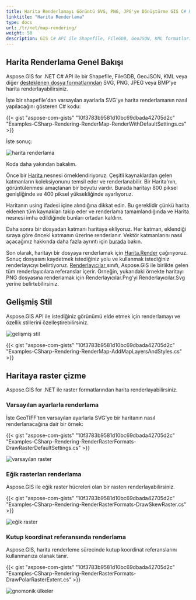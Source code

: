 ```yaml
---
title: Harita Renderlamayı Görüntü SVG, PNG, JPG'ye Dönüştürme GIS C# Kütüphanesi
linktitle: "Harita Renderlama"
type: docs
url: /tr/net/map-rendering/
weight: 50
description: GIS C# API ile Shapefile, FileGDB, GeoJSON, KML formatlarından harita renderlayabilir, gelişmiş stil uygulamaları yapabilir ve raster formatlarından harita çizebilirsiniz.
---
```


## **Harita Renderlama Genel Bakışı**
Aspose.GIS for .NET C# API ile bir Shapefile, FileGDB, GeoJSON, KML veya diğer [desteklenen dosya formatlarından](/gis/net/supported-file-formats/) SVG, PNG, JPEG veya BMP'ye harita renderlayabilirsiniz.

İşte bir shapefile'dan varsayılan ayarlarla SVG'ye harita renderlamanın nasıl yapılacağını gösteren C# kodu:



{{< gist "aspose-com-gists" "10f3783b9581d10bc69dbada42705d2c" "Examples-CSharp-Rendering-RenderMap-RenderWithDefaultSettings.cs" >}}



İşte sonuç:



![harita renderlama](map_rendering.png)

Koda daha yakından bakalım.

Önce bir [Harita ](https://reference.aspose.com/gis/net/aspose.gis.rendering/map) nesnesi örneklendiriyoruz. Çeşitli kaynaklardan gelen katmanların koleksiyonunu temsil eder ve renderlanabilir. Bir Harita'nın, görüntülenmesi amaçlanan bir boyutu vardır. Burada haritayı 800 piksel genişliğinde ve 400 piksel yüksekliğinde ayarlıyoruz.

Haritanın using ifadesi içine alındığına dikkat edin. Bu gereklidir çünkü harita eklenen tüm kaynakları takip eder ve renderlama tamamlandığında ve Harita nesnesi imha edildiğinde bunları ortadan kaldırır.

Daha sonra bir dosyadan katmanı haritaya ekliyoruz. Her katman, eklendiği sıraya göre önceki katmanın üzerine renderlanır. Vektör katmanlarını nasıl açacağınız hakkında daha fazla ayrıntı için [burada](/gis/net/working-with-vector-layers/) bakın.

Son olarak, haritayı bir dosyaya renderlamak için [Harita.Render](https://reference.aspose.com/gis/net/aspose.gis.rendering.map/render/methods/1) çağırıyoruz. Sonuç dosyasını kaydetmek istediğiniz yolu ve kullanmak istediğiniz renderlayıcıyı belirtiyoruz. [Renderlayıcılar ](https://reference.aspose.com/gis/net/aspose.gis.rendering/renderers) sınıfı, Aspose.GIS ile birlikte gelen tüm renderlayıcılara referanslar içerir. Örneğin, yukarıdaki örnekte haritayı PNG dosyasına renderlamak için Renderlayıcılar.Png'yi Renderlayıcılar.Svg yerine belirtebilirsiniz.

## **Gelişmiş Stil**
Aspose.GIS API ile istediğiniz görünümü elde etmek için renderlamayı ve özellik stillerini özelleştirebilirsiniz.

![gelişmiş stil](advanced_styling.png)

{{< gist "aspose-com-gists" "10f3783b9581d10bc69dbada42705d2c" "Examples-CSharp-Rendering-RenderMap-AddMapLayersAndStyles.cs" >}}

## **Haritaya raster çizme**
Aspose.GIS for .NET ile raster formatlarından harita renderlayabilirsiniz.

### **Varsayılan ayarlarla renderlama**
İşte GeoTIFF'ten varsayılan ayarlarla SVG'ye bir haritanın nasıl renderlanacağına dair bir örnek:

{{< gist "aspose-com-gists" "10f3783b9581d10bc69dbada42705d2c" "Examples-CSharp-Rendering-RenderRasterFormats-DrawRasterDefaultSettings.cs" >}}

![varsayılan raster](default_raster.png)

### **Eğik rasterları renderlama**
Aspose.GIS ile eğik raster hücreleri olan bir rasterı renderlayabilirsiniz.

{{< gist "aspose-com-gists" "10f3783b9581d10bc69dbada42705d2c" "Examples-CSharp-Rendering-RenderRasterFormats-DrawSkewRaster.cs" >}}

![eğik raster](skew_raster.png)

### **Kutup koordinat referansında renderlama**
Aspose.GIS, harita renderleme sürecinde kutup koordinat referanslarını kullanmanıza olanak tanır.

{{< gist "aspose-com-gists" "10f3783b9581d10bc69dbada42705d2c" "Examples-CSharp-Rendering-RenderRasterFormats-DrawPolarRasterExtent.cs" >}}

![gnomonik ülkeler](gnomonic_countries.png)
